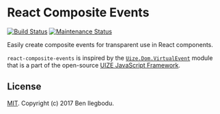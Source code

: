# React Composite Events

[![Build Status](https://travis-ci.org/benmvp/react-composite-events.svg?branch=master)](https://travis-ci.org/benmvp/react-composite-events)
[![Maintenance Status](https://img.shields.io/badge/status-maintained-brightgreen.svg)](https://github.com/benmvp/react-composite-events/pulse)

Easily create composite events for transparent use in React components.


`react-composite-events` is inspired by the [`Uize.Dom.VirtualEvent`](https://github.com/UIZE/UIZE-JavaScript-Framework/blob/master/site-source/js/Uize/Dom/VirtualEvent.js) module that is a part of the open-source [UIZE JavaScript Framework](https://github.com/UIZE/UIZE-JavaScript-Framework). 


## License

[MIT](LICENSE). Copyright (c) 2017 Ben Ilegbodu.
